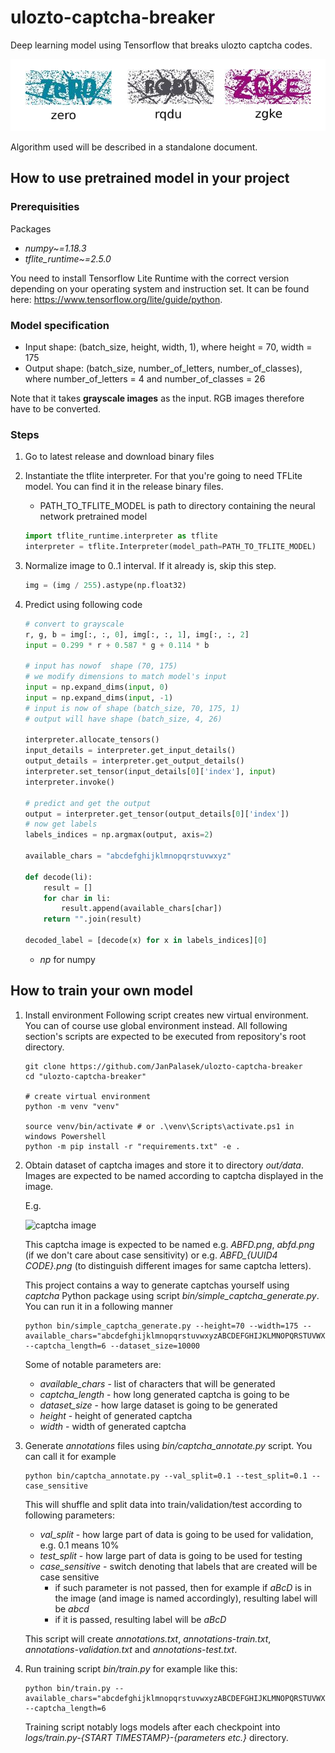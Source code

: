 # ulozto-captcha-breaker
Deep learning model using Tensorflow that breaks ulozto captcha codes.

![examples](docs/examples.png)

Algorithm used will be described in a standalone document.

## How to use pretrained model in your project
### Prerequisities
Packages
- *numpy~=1.18.3*
- *tflite_runtime~=2.5.0*

You need to install Tensorflow Lite Runtime with the correct version depending on your operating system and instruction set. 
It can be found here: https://www.tensorflow.org/lite/guide/python.

### Model specification
- Input shape: (batch_size, height, width, 1), where height = 70, width = 175
- Output shape: (batch_size, number_of_letters, number_of_classes), where number_of_letters = 4 and number_of_classes = 26

Note that it takes **grayscale images** as the input. RGB images therefore have to be converted.

### Steps
1. Go to latest release and download binary files
2. Instantiate the tflite interpreter. For that you're going to need TFLite model. You can find it in the release binary files.
    - PATH_TO_TFLITE_MODEL is path to directory containing the neural network pretrained model
    ```python
   import tflite_runtime.interpreter as tflite
   interpreter = tflite.Interpreter(model_path=PATH_TO_TFLITE_MODEL)
   ```

3. Normalize image to 0..1 interval. If it already is, skip this step.
    ```python
    img = (img / 255).astype(np.float32)
    ```
4. Predict using following code
    ```python
    # convert to grayscale
    r, g, b = img[:, :, 0], img[:, :, 1], img[:, :, 2]
    input = 0.299 * r + 0.587 * g + 0.114 * b
    
    # input has nowof  shape (70, 175)
    # we modify dimensions to match model's input
    input = np.expand_dims(input, 0)
    input = np.expand_dims(input, -1)
    # input is now of shape (batch_size, 70, 175, 1)
    # output will have shape (batch_size, 4, 26)
   
    interpreter.allocate_tensors()
    input_details = interpreter.get_input_details()
    output_details = interpreter.get_output_details()
    interpreter.set_tensor(input_details[0]['index'], input)
    interpreter.invoke()

    # predict and get the output
    output = interpreter.get_tensor(output_details[0]['index'])
    # now get labels
    labels_indices = np.argmax(output, axis=2)

    available_chars = "abcdefghijklmnopqrstuvwxyz"

    def decode(li):
        result = []
        for char in li:
            result.append(available_chars[char])
        return "".join(result)

    decoded_label = [decode(x) for x in labels_indices][0]
    ```
    - *np* for numpy

## How to train your own model
1. Install environment
    Following script creates new virtual environment. You can of course use global environment instead.
    All following section's scripts are expected to be executed from repository's root directory.
    ```shell script
    git clone https://github.com/JanPalasek/ulozto-captcha-breaker
    cd "ulozto-captcha-breaker"
    
    # create virtual environment
    python -m venv "venv"
    
    source venv/bin/activate # or .\venv\Scripts\activate.ps1 in windows Powershell
    python -m pip install -r "requirements.txt" -e .
    ```
2. Obtain dataset of captcha images and store it to directory *out/data*. Images are expected to be named according
to captcha displayed in the image.

    E.g.
    
    ![captcha image](docs/abfd_ba574f47-92d8-407d-9b34-d5f6fa8a74c3.png)
    
    This captcha image is expected to be named e.g. *ABFD.png*, *abfd.png* (if we don't care about case sensitivity)
    or e.g. *ABFD_{UUID4 CODE}.png* (to distinguish different images for same captcha letters).
    
    This project contains a way to generate captchas yourself using *captcha* Python package using script *bin/simple_captcha_generate.py*.
    You can run it in a following manner
    ```shell script
    python bin/simple_captcha_generate.py --height=70 --width=175 --available_chars="abcdefghijklmnopqrstuvwxyzABCDEFGHIJKLMNOPQRSTUVWXYZ" --captcha_length=6 --dataset_size=10000
    ```
    
    Some of notable parameters are:
    - *available_chars* - list of characters that will be generated
    - *captcha_length* - how long generated captcha is going to be
    - *dataset_size* - how large dataset is going to be generated
    - *height* - height of generated captcha
    - *width* - width of generated captcha

3. Generate *annotations* files using *bin/captcha_annotate.py* script. You can call it for example
    ```shell script
    python bin/captcha_annotate.py --val_split=0.1 --test_split=0.1 --case_sensitive
    ```
    This will shuffle and split data into train/validation/test according to following parameters:
    - *val_split* - how large part of data is going to be used for validation, e.g. 0.1 means 10%
    - *test_split* - how large part of data is going to be used for testing
    - *case_sensitive* - switch denoting that labels that are created will be case sensitive
        - if such parameter is not passed, then for example if *aBcD* is in the image (and image is named accordingly),
        resulting label will be *abcd*
        - if it is passed, resulting label will be *aBcD*
    
    This script will create *annotations.txt*, *annotations-train.txt*, *annotations-validation.txt* and *annotations-test.txt*.

4. Run training script *bin/train.py* for example like this:
    ```shell script
    python bin/train.py --available_chars="abcdefghijklmnopqrstuvwxyzABCDEFGHIJKLMNOPQRSTUVWXYZ" --captcha_length=6 
    ```
   Training script notably logs models after each checkpoint into *logs/train.py-{START TIMESTAMP}-{parameters etc.}* directory.
